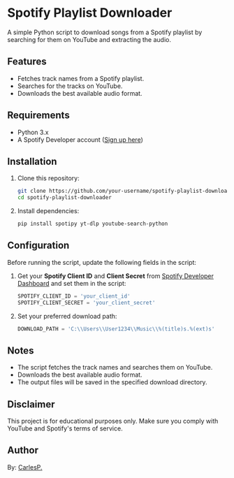 # Spotify Playlist Downloader

A simple Python script to download songs from a Spotify playlist by searching for them on YouTube and extracting the audio.

## Features
- Fetches track names from a Spotify playlist.
- Searches for the tracks on YouTube.
- Downloads the best available audio format.

## Requirements
- Python 3.x
- A Spotify Developer account ([Sign up here](https://developer.spotify.com/dashboard))

## Installation
1. Clone this repository:
   ```sh
   git clone https://github.com/your-username/spotify-playlist-downloader.git
   cd spotify-playlist-downloader
   ```
2. Install dependencies:
   ```sh
   pip install spotipy yt-dlp youtube-search-python
   ```

## Configuration
Before running the script, update the following fields in the script:

1. Get your **Spotify Client ID** and **Client Secret** from [Spotify Developer Dashboard](https://developer.spotify.com/dashboard) and set them in the script:
   ```python
   SPOTIFY_CLIENT_ID = 'your_client_id'
   SPOTIFY_CLIENT_SECRET = 'your_client_secret'
   ```
2. Set your preferred download path:
   ```python
   DOWNLOAD_PATH = 'C:\\Users\\User1234\\Music\\%(title)s.%(ext)s'
   ```

## Notes
- The script fetches the track names and searches them on YouTube.
- Downloads the best available audio format.
- The output files will be saved in the specified download directory.

## Disclaimer
This project is for educational purposes only. Make sure you comply with YouTube and Spotify's terms of service.

## Author
By: [CarlesP.](https://github.com/CPV05)

